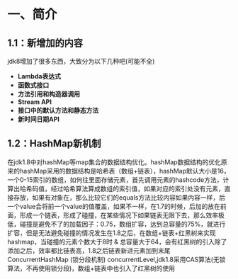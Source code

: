 # 一、简介

## 1.1：新增加的内容

jdk8增加了很多东西，大致分为以下几种吧(可能不全)

- **Lambda表达式**
- **函数式接口**
- **方法引用和构造器调用**
- **Stream API**
- **接口中的默认方法和静态方法**
- **新时间日期API**

## 1.2：HashMap新机制

在jdk1.8中对hashMap等map集合的数据结构优化。hashMap数据结构的优化原来的hashMap采用的数据结构是哈希表（数组+链表），hashMap默认大小是16，一个0-15索引的数组，如何往里面存储元素，首先调用元素的hashcode方法，计算出哈希码值，经过哈希算法算成数组的索引值，如果对应的索引处没有元素，直接存放，如果有对象在，那么比较它们的equals方法比较内容如果内容一样，后一个value会将前一个value的值覆盖，如果不一样，在1.7的时候，后加的放在前面，形成一个链表，形成了碰撞，在某些情况下如果链表无限下去，那么效率极低，碰撞是避免不了的加载因子：0.75，数组扩容，达到总容量的75%，就进行扩容，但是无法避免碰撞的情况发生在1.8之后，在数组+链表+红黑树来实现hashmap，当碰撞的元素个数大于8时 &
总容量大于64，会有红黑树的引入除了添加之后，效率都比链表高，1.8之后链表新进元素加到末尾ConcurrentHashMap (锁分段机制)
concurrentLevel,jdk1.8采用CAS算法(无锁算法，不再使用锁分段)，数组+链表中也引入了红黑树的使用


